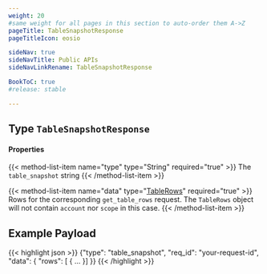 ```yaml
---
weight: 20
#same weight for all pages in this section to auto-order them A->Z
pageTitle: TableSnapshotResponse
pageTitleIcon: eosio

sideNav: true
sideNavTitle: Public APIs
sideNavLinkRename: TableSnapshotResponse

BookToC: true
#release: stable

---
```


## Type `TableSnapshotResponse`

#### Properties

{{< method-list-item name="type" type="String" required="true" >}}
   The `table_snapshot` string
{{< /method-list-item >}}

{{< method-list-item name="data" type="[TableRows](/eosio/public-apis/reference/types/tablerows)" required="true" >}}
   Rows for the corresponding `get_table_rows` request. The `TableRows` object will not contain `account` nor `scope` in this case.
{{< /method-list-item >}}

## Example Payload

{{< highlight json >}}
{"type": "table_snapshot",
 "req_id": "your-request-id",
 "data": {
  "rows": [
   {
    ...
   }]
}}
{{< /highlight >}}
